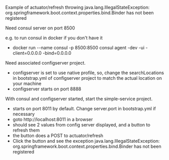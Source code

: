 Example of actuator/refresh throwing java.lang.IllegalStateException: org.springframework.boot.context.properties.bind.Binder has not been registered

Need consul server on port 8500

e.g. to run consul in docker if you don't have it
* docker run --name consul -p 8500:8500 consul agent -dev -ui -client=0.0.0.0 -bind=0.0.0.0

Need associated configserver project.
* configserver is set to use native profile, so, change the searchLocations in bootstrap.yml of configserver project
to match the actual location on your machine 
* configserver starts on port 8888

With consul and configserver started, start the simple-service project.
* starts on port 8011 by default. Change server.port in bootstrap.yml if necessary
* goto http://localhost:8011 in a browser
* should see 2 values from config server displayed, and a button to refresh them
* the button does a POST to actuator/refresh
* Click the button and see the exception
java.lang.IllegalStateException: org.springframework.boot.context.properties.bind.Binder has not been registered
